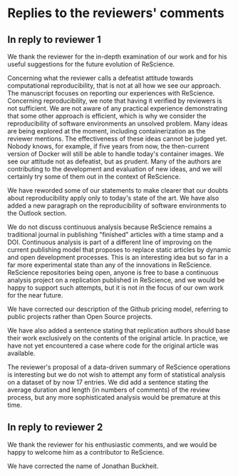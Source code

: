# Replies to the reviewers' comments

## In reply to reviewer 1

We thank the reviewer for the in-depth examination of our work and for his useful suggestions for the future evolution of ReScience.

Concerning what the reviewer calls a defeatist attitude towards computational reproducibility, that is not at all how we see our approach. The manuscript focuses on reporting our experiences with ReScience. Concerning reproducibility, we note that having it verified by reviewers is not sufficient. We are not aware of any practical experience demonstrating that some other approach is efficient, which is why we consider the reproducibility of software environments an unsolved problem. Many ideas are being explored at the moment, including containerization as the reviewer mentions. The effectiveness of these ideas cannot be judged yet. Nobody knows, for example, if five years from now, the then-current version of Docker will still be able to handle today's container images. We see our attitude not as defeatist, but as prudent. Many of the authors are contributing to the development and evaluation of new ideas, and we will certainly try some of them out in the context of ReScience.

We have reworded some of our statements to make clearer that our doubts about reproducibility apply only to today's state of the art. We have also added a new paragraph on the reproducibility of software environments to the Outlook section.

We do not discuss continuous analysis because ReScience remains a traditional journal in publishing "finished" articles with a time stamp and a DOI. Continuous analysis is part of a different line of improving on the current publishing model that proposes to replace static articles by dynamic and open development processes. This is an interesting idea but so far in a far more experimental state than any of the innovations in ReScience. ReScience repositories being open, anyone is free to base a continuous analysis project on a replication published in ReScience, and we would be happy to support such attempts, but it is not in the focus of our own work for the near future.

We have corrected our description of the Github pricing model, referring to public projects rather than Open Source projects.

We have also added a sentence stating that replication authors should base their work exclusively on the contents of the original article. In practice, we have not yet encountered a case where code for the original article was available.

The reviewer's proposal of a data-driven summary of ReScience operations is interesting but we do not wish to attempt any form of statistical analysis on a dataset of by now 17 entries. We did add a sentence stating the average duration and length (in numbers of comments) of the review process, but any more sophisticated analysis would be premature at this time.


## In reply to reviewer 2

We thank the reviewer for his enthusiastic comments, and we would be
happy to welcome him as a contributor to ReScience.

We have corrected the name of Jonathan Buckheit.
